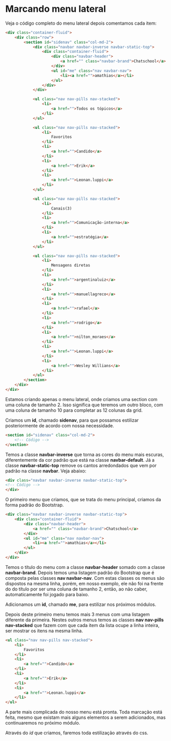 # Marcando menu lateral

Veja o código completo do menu lateral depois comentamos cada item:

```html
<div class="container-fluid">
    <div class="row">
        <section id="sidenav" class="col-md-2">
            <div class="navbar navbar-inverse navbar-static-top">
                <div class="container-fluid">
                    <div class="navbar-header">
                        <a href="" class="navbar-brand">Chatschool</a>
                    </div>
                    <ul id="me" class="nav navbar-nav">
                        <li><a href="">amathias</a></li>
                    </ul>
                </div>
            </div>

            <ul class="nav nav-pills nav-stacked">
                <li>
                    <a href="">Todos os tópicos</a>
                </li>
            </ul>

            <ul class="nav nav-pills nav-stacked">
                <li>
                    Favoritos
                </li>
                <li>
                    <a href="">Candido</a>
                </li>
                <li>
                    <a href="">Erik</a>
                </li>
                <li>
                    <a href="">Leonan.luppi</a>
                </li>
            </ul>

            <ul class="nav nav-pills nav-stacked">
                <li>
                    Canais(3)
                </li>
                <li>
                    <a href="">Comunicação-interna</a>
                </li>
                <li>
                    <a href="">estratégia</a>
                </li>
            </ul>

            <ul class="nav nav-pills nav-stacked">
                <li>
                    Mensagens diretas
                </li>
                <li>
                    <a href="">argentinaluiz</a>
                </li>
                <li>
                    <a href="">manuellagreco</a>
                </li>
                <li>
                    <a href="">rafael</a>
                </li>
                <li>
                    <a href="">rodrigo</a>
                </li>
                <li>
                    <a href="">nilton_moraes</a>
                </li>
                <li>
                    <a href="">Leonan.luppi</a>
                </li>
                <li>
                    <a href="">Wesley Willians</a>
                </li>
            </ul>
        </section>
    </div>
</div>
```

Estamos criando apenas o menu lateral, onde criamos uma section com uma coluna de tamanho 2. Isso significa que teremos um outro bloco, com uma coluna de tamanho 10 para completar as 12 colunas da grid.

Criamos um **id**, chamado **sidenav**, para que possamos estilizar posteriormente de acordo com nossa necessidade.

```html
<section id="sidenav" class="col-md-2">
	<!-- Código -->
</section>
```

Temos a classe **navbar-inverse** que torna as cores do menu mais escuras, diferentemente da cor padrão que está na classe **navbar-default**. Já a classe **navbar-static-top** remove os cantos arredondados que vem por padrão na classe **navbar**. Veja abaixo:

```html
<div class="navbar navbar-inverse navbar-static-top">
<!-- Código -->
</div>
```

O primeiro menu que criamos, que se trata do menu principal, criamos da forma padrão do Bootstrap.

```html
<div class="navbar navbar-inverse navbar-static-top">
    <div class="container-fluid">
        <div class="navbar-header">
            <a href="" class="navbar-brand">Chatschool</a>
        </div>
        <ul id="me" class="nav navbar-nav">
            <li><a href="">amathias</a></li>
        </ul>
    </div>
</div>
```

Temos o título do menu com a classe **navbar-header** somado com a classe **navbar-brand**. Depois temos uma listagem padrão do Bootstrap que é composta pelas classes **nav navbar-nav**. Com estas classes os menus são dispostos na mesma linha, porém, em nosso exemplo, ele não foi na frente do do título por ser uma coluna de tamanho 2, então, ao não caber, automaticamente foi jogado para baixo.

Adicionamos um **id**, chamado **me**, para estilizar nos próximos módulos.

Depois deste primeiro menu temos mais 3 menus com uma listagem diferente da primeira. Nestes outros menus temos as classes **nav nav-pills nav-stacked** que fazem com que cada item da lista ocupe a linha inteira, ser mostrar os itens na mesma linha.

```html
<ul class="nav nav-pills nav-stacked">
    <li>
        Favoritos
    </li>
    <li>
        <a href="">Candido</a>
    </li>
    <li>
        <a href="">Erik</a>
    </li>
    <li>
        <a href="">Leonan.luppi</a>
    </li>
</ul>
```

A parte mais complicada do nosso menu está pronta. Toda marcação está feita, mesmo que existam mais alguns elementos a serem adicionados, mas continuaremos no próximo módulo.

Através do *id* que criamos, faremos toda estilização através do css.